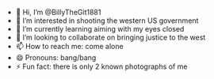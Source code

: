 - 👋 Hi, I’m @BillyTheGit1881
- 👀 I’m interested in shooting the western US government
- 🌱 I’m currently learning aiming with my eyes closed
- 💞️ I’m looking to collaborate on bringing justice to the west
- 📫 How to reach me: come alone
- 😄 Pronouns: bang/bang
- ⚡ Fun fact: there is only 2 known photographs of me

<!---
BillyTheGit1881/BillyTheGit1881 is a ✨ special ✨ repository because its `README.md` (this file) appears on your GitHub profile.
You can click the Preview link to take a look at your changes.
--->
